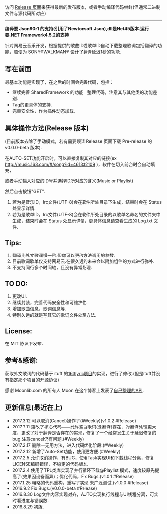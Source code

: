 ﻿访问 [Release 页面](https://github.com/Ludoux/LRCHelper/releases)来获得最新的发布版本，或者手动编译代码尝鲜(但通常二进制文件与源代码所对应) 

-----

**编译要 Json90r1 的支持(引用了Newtonsoft.Json),dll是Net45版本.运行要.NET Framework4.5.2的支持**

针对网易云音乐开发，根据提供的歌曲ID或歌单ID自动下载整理歌词包括翻译的功能，顺便为  SONY®WALKMAN® 设计了翻译延迟1秒的功能.

## 写在前面

最基本功能是实现了，在之后的时间会完善代码，包括：

* 继续完善 SharedFramework 的功能，整理代码，注意其与其他类的功能差别.
* Tag的更具体的支持.
* 完善安全性，作为插件动态加载.

## 具体操作方法(Release 版本)

(目前版本去除了手动模式，若有需要烦请 Release 页面下载 Pre-release 的v0.0.0-beta 版本).

在AUTO-SET功能开启时，可以直接复制其对应的链接(ex http://music.163.com/#/song?id=461332109 )，软件在切入前台时会自动填充，

或者手动输入对应的ID号并选择ID所对应的含义(Music or Playlist)

然后点击按钮"GET".

1. 若为是音乐ID，lrc文件(UTF-8)会在软件所处目录下生成，结束时会在 Status 处显示详情.
2. 若为是歌单ID，lrc文件(UTF-8)会在软件所处目录的以歌单名命名的文件夹中生成，结束时会在 Status 处显示详情，更具体信息请查看生成的 Log.txt 文件.

## Tips:

1. 翻译比外文歌词慢一秒.但你可以更改方法调用的参数.
2. 目前歌词歌单仅支持网易云.在很久远的未来会以附加组件的方式进行弥补.
3. 不支持同行多个时间轴，且没有异常处理.

## TO DO:

1. 更改UI.
2. 继续封装，完善代码安全性和可维护性.
3. 增加歌曲信息，歌词信息等.
4. 特别久远的就是写其它的歌词文件处理方法.

## License:

在 MIT 协议下发布.

## 参考&感谢:

获取外文歌词的代码基于 ituff 的[163lyric项目](https://github.com/ituff/163lyric)的实现，进行了修改.(但是ituff并没有指定那个项目的开源协议)

感谢 Moonlib.com 的所有人 Moon 在这个博客上发表了[自己整理的API](http://moonlib.com/606.html).

## 更新信息(最近在上)

* 2017.3.12 可以取消(Cancel)操作了(#Weekly)(v1.0.2 #Release)
* 2017.3.11 更改了核心代码——允许空白歌词(含翻译)存在，对翻译处理更大度，更改了对于翻译是否存在的实现，修复了一个经常发生关于延迟修复的bug.注意cancel仍有问题.(#Weekly)
* 2017.2.17 删除一无用方法，进入代码优化阶段.(#Weekly)
* 2017.2.12 新增了Auto-Set功能，使用更方便.(#Weekly)
* 2017.2.5  允许取消操作，有BUG，使用Task实现UI和下载线程分离，修复LICENSE编码错误，不稳定的代码版本.
* 2017.2.4  使用了TPL类库实现了并行循环下载@Playlist 模式，速度较原先提高了(效果因设备而异)；优化代码，Fix Bugs.(v1.0.1 #Release)
* 2017.1.25 粗略的代码重构，重写了实现.未广泛测试.(v1.0.0 #Release)
* 2016.9.2  Fix Bugs.(v0.0.0-beta #Release)
* 2016.8.30 Log文件内容实现对齐，AUTO实现执行线程与UI线程分离，可实时看进度与错误数.
* 2016.8.29 初版.
